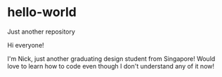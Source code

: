 # hello-world
Just another repository

Hi everyone! 

I'm Nick, just another graduating design student from Singapore! Would love to learn how to code even though I don't understand any of it now! 

